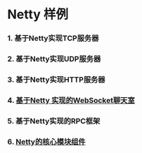 # Netty 样例

### 1. 基于Netty实现TCP服务器

### 2. 基于Netty实现UDP服务器

### 3. 基于Netty实现HTTP服务器

### 4. [基于Netty 实现的WebSocket聊天室](https://github.com/Fatead/Netty-Examples/blob/master/src/main/resources/websocket.md)

### 5. 基于Netty实现的RPC框架

### 6. [Netty的核心模块组件](https://github.com/Fatead/Netty-Examples/blob/master/src/main/resources/Netty%E6%A0%B8%E5%BF%83%E6%A8%A1%E5%9D%97%E7%BB%84%E4%BB%B6.md)

